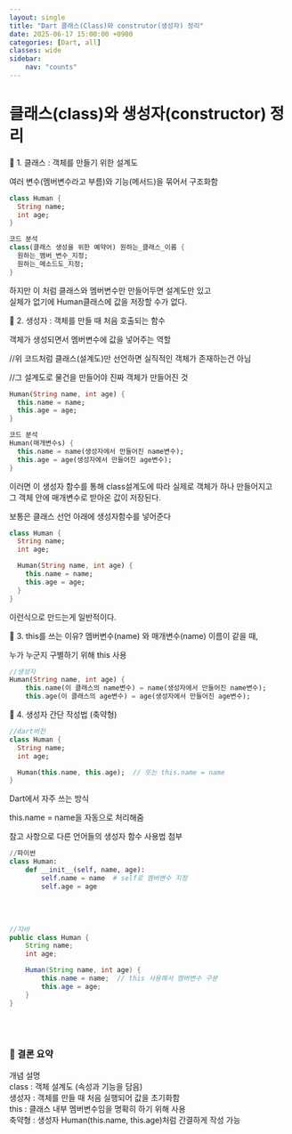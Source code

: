 ```yaml
---
layout: single
title: "Dart 클래스(Class)와 construtor(생성자) 정리"
date: 2025-06-17 15:00:00 +0900
categories: [Dart, all]
classes: wide
sidebar:
    nav: "counts"
---
```




# 클래스(class)와 생성자(constructor) 정리

🔷 1. 클래스 : 객체를 만들기 위한 설계도

여러 변수(멤버변수라고 부름)와 기능(메서드)을 묶어서 구조화함

```dart
class Human {
  String name;
  int age;
}
```
```dart
코드 분석
class(클래스 생성을 위한 예약어) 원하는_클래스_이름 {
  원하는_멤버_변수_지정;
  원하는_메소드도_지정;
}
```

하지만 이 처럼 클래스와 멤버변수만 만들어두면 설계도만 있고  
실체가 없기에 Human클래스에 값을 저장할 수가 없다.

🔷 2. 생성자 : 객체를 만들 때 처음 호출되는 함수

객체가 생성되면서 멤버변수에 값을 넣어주는 역할

//위 코드처럼 클래스(설계도)만 선언하면 실직적인 객체가 존재하는건 아님

//그 설계도로 물건을 만들어야 진짜 객체가 만들어진 것

```dart
Human(String name, int age) {
  this.name = name;
  this.age = age;
}
```
```dart
코드 분석
Human(매개변수s) {
  this.name = name(생성자에서 만들어진 name변수);
  this.age = age(생성자에서 만들어진 age변수);
}
```

이러면 이 생성자 함수를 통해 class설계도에 따라 실제로 객체가 하나 만들어지고  
그 객체 안에 매개변수로 받아온 값이 저장된다.

보통은 클래스 선언 아래에 생성자함수를 넣어준다

```dart
class Human {
  String name;
  int age;

  Human(String name, int age) {
    this.name = name;
    this.age = age;
  }
}
```
이런식으로 만드는게 일반적이다.


🔷 3. this를 쓰는 이유?
멤버변수(name) 와 매개변수(name) 이름이 같을 때,

누가 누군지 구별하기 위해 this 사용

```dart
//생성자
Human(String name, int age) {
    this.name(이 클래스의 name변수) = name(생성자에서 만들어진 name변수);
    this.age(이 클래스의 age변수) = age(생성자에서 만들어진 age변수);
```

🔷 4. 생성자 간단 작성법 (축약형)
```dart
//dart버전
class Human {
  String name;
  int age;

  Human(this.name, this.age);  // 또는 this.name = name
}
```
Dart에서 자주 쓰는 방식

this.name = name을 자동으로 처리해줌

참고 사항으로 다른 언어들의 생성자 함수 사용법 첨부

```python
//파이썬
class Human:
    def __init__(self, name, age):
        self.name = name  # self로 멤버변수 지정
        self.age = age
```
<br><br>
```java
//자바
public class Human {
    String name;
    int age;

    Human(String name, int age) {
        this.name = name;  // this 사용해서 멤버변수 구분
        this.age = age;
    }
}
```
<br><br>
### 🧠 결론 요약
개념	설명  
class	: 객체 설계도 (속성과 기능을 담음)  
생성자	: 객체를 만들 때 처음 실행되어 값을 초기화함  
this	: 클래스 내부 멤버변수임을 명확히 하기 위해 사용  
축약형 : 생성자	Human(this.name, this.age)처럼 간결하게 작성 가능  













